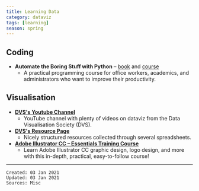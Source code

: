 ```yaml
---
title: Learning Data
category: dataviz
tags: [learning]
season: spring
---
```


## Coding
* **Automate the Boring Stuff with Python** – [book](https://automatetheboringstuff.com/2e/) and [course](https://www.udemy.com/course/automate/)
	* A practical programming course for office workers, academics, and administrators who want to improve their productivity.
 
## Visualisation
* [**DVS's Youtube Channel**](https://www.youtube.com/watch?v=XoaX5noONZM&list=PLAm5TIX-yz7IOHEeM-BAZYlDbuFOb7l0o)
	* YouTube channel with plenty of videos on dataviz from the Data Visualisation Society (DVS).
* [**DVS's Resource Page**](https://www.datavisualizationsociety.com/resources)
	* Nicely structured resources collected through several spreadsheets.
* [**Adobe Illustrator CC – Essentials Training Course**](https://www.udemy.com/adobe-illustrator-course/)
	* Learn Adobe Illustrator CC graphic design, logo design, and more with this in-depth, practical, easy-to-follow course!
 
---
 
    Created: 03 Jan 2021
    Updated: 03 Jan 2021
	Sources: Misc